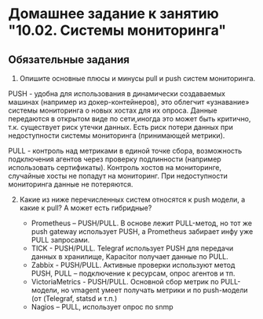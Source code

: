 # Домашнее задание к занятию "10.02. Системы мониторинга"

## Обязательные задания

1. Опишите основные плюсы и минусы pull и push систем мониторинга.


PUSH - удобна для использования в динамически создаваемых машинах (например из докер-контейнеров), это облегчит «узнавание» системы мониторинга о новых хостах для их опроса. Данные передаются в открытом виде по сети,иногда это может быть критично, т.к. существует риск утечки данных. Есть риск потери данных при недоступности системы мониторинга (принимающей метрики).


PULL - контроль над метриками в единой точке сбора, возможность подключения агентов через проверку подлинности (например использовать сертификаты). Контроль хостов на мониторинге, случайные хосты не попадут на мониторинг. При недоступности мониторинга данные не потеряются.



2. Какие из ниже перечисленных систем относятся к push модели, а какие к pull? А может есть гибридные?

    - Prometheus – PUSH/PULL. В основе лежит PULL-метод, но тот же push gateway использует PUSH, а Prometheus забирает инфу уже PULL запросами.
    - TICK - PUSH/PULL. Telegraf использует PUSH для передачи данных в хранилище, Kapacitor получает данные по PULL.
    - Zabbix - PUSH/PULL. Активные проверки используют метод PUSH, PULL – подключение к ресурсам, опрос агентов и тп.
    - VictoriaMetrics - PUSH/PULL. Основной сбор метрик по PULL-модели, но vmagent умеет получать метрики и по push-модели (от (Telegraf, statsd и т.п.)
    - Nagios – PULL, использует опрос по snmp



